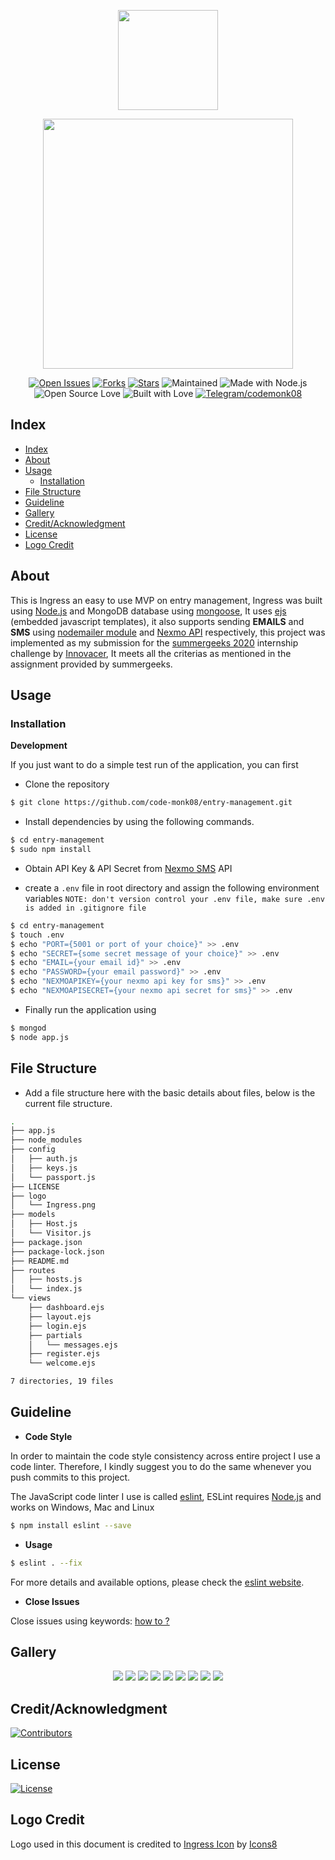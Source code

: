 
<div align="center">
<p>
  <img src="./logo/Ingress.png" width="160">
</p>

<p>
<img src="./logo/title.png" width="400">
</p>

[![Open Issues](https://img.shields.io/github/issues/code-monk08/entry-management?style=for-the-badge)](https://github.com/code-monk08/entry-management/issues) [![Forks](https://img.shields.io/github/forks/code-monk08/entry-management?style=for-the-badge)](https://github.com/code-monk08/entry-management/network/members) [![Stars](https://img.shields.io/github/stars/code-monk08/entry-management?style=for-the-badge)](https://github.com/code-monk08/entry-management/stargazers) ![Maintained](https://img.shields.io/maintenance/yes/2019?style=for-the-badge&logo=github)  ![Made with Node.js](https://img.shields.io/badge/Made%20with-Nodejs-blueviolet?style=for-the-badge&logo=node)  ![Open Source Love](https://img.shields.io/badge/Open%20Source-%E2%99%A5-red?style=for-the-badge&logo=open-source-initiative)  ![Built with Love](https://img.shields.io/badge/Built%20With-%E2%99%A5-critical?style=for-the-badge&logo=ko-fi) [![Telegram/codemonk08](https://img.shields.io/badge/Telegram-Chat-informational?style=for-the-badge&logo=telegram)](https://telegram.me/codemonk08)

</div>

## Index

- [Index](#index)
- [About](#about)
- [Usage](#usage)
  - [Installation](#installation)
- [File Structure](#file-structure)
- [Guideline](#guideline)
- [Gallery](#gallery)
- [Credit/Acknowledgment](#creditacknowledgment)
- [License](#license)
- [Logo Credit](#logo-credit)

## About

This is Ingress an easy to use MVP on entry management, Ingress was built using [Node.js](https://github.com/nodejs) and MongoDB database using [mongoose](https://github.com/Automattic/mongoose), It uses [ejs](https://ejs.co/) (embedded javascript templates), it also supports sending **EMAILS** and **SMS** using [nodemailer module](https://www.npmjs.com/package/nodemailer) and [Nexmo API](https://www.nexmo.com/) respectively, this project was implemented as my submission for the [summergeeks 2020](https://summergeeks.in/) internship challenge by [Innovacer](https://innovaccer.com/), It meets all the criterias as mentioned in the assignment provided by summergeeks.


## Usage

### Installation

**Development**

If you just want to do a simple test run of the application, you can  first

- Clone the repository

```bash
$ git clone https://github.com/code-monk08/entry-management.git
```
- Install dependencies by using the following commands.

```bash
$ cd entry-management
$ sudo npm install
```
- Obtain API Key & API Secret from [Nexmo SMS](https://www.nexmo.com/) API

- create a `.env` file in root directory and assign the following environment variables
`NOTE: don't version control your .env file, make sure .env is added in .gitignore file`
```bash
$ cd entry-management
$ touch .env
$ echo "PORT={5001 or port of your choice}" >> .env
$ echo "SECRET={some secret message of your choice}" >> .env
$ echo "EMAIL={your email id}" >> .env
$ echo "PASSWORD={your email password}" >> .env
$ echo "NEXMOAPIKEY={your nexmo api key for sms}" >> .env
$ echo "NEXMOAPISECRET={your nexmo api secret for sms}" >> .env
```

- Finally run the application using 

```bash
$ mongod
$ node app.js
```  

## File Structure
- Add a file structure here with the basic details about files, below is the current file structure.

```bash
.
├── app.js
├── node_modules
├── config
│   ├── auth.js
│   ├── keys.js
│   └── passport.js
├── LICENSE
├── logo
│   └── Ingress.png
├── models
│   ├── Host.js
│   └── Visitor.js
├── package.json
├── package-lock.json
├── README.md
├── routes
│   ├── hosts.js
│   └── index.js
└── views
    ├── dashboard.ejs
    ├── layout.ejs
    ├── login.ejs
    ├── partials
    │   └── messages.ejs
    ├── register.ejs
    └── welcome.ejs

7 directories, 19 files
```


## Guideline

- __Code Style__

In order to maintain the code style consistency across entire project I use a code linter. Therefore, I kindly suggest you to do the same whenever you push commits to this project. 

The JavaScript code linter I use is called [eslint](https://eslint.org/), ESLint requires [Node.js](http://nodejs.org) and works on Windows, Mac and Linux

```bash
$ npm install eslint --save
```

- __Usage__

```bash
$ eslint . --fix
```

For more details and available options, please check the [eslint website](https://eslint.org/).

- __Close Issues__

Close issues using keywords: [how to ?](https://help.github.com/en/articles/closing-issues-using-keywords)

## Gallery

<p align="center">
  <img src="./logo/1.png">
  <img src="./logo/2.png">
  <img src="./logo/3.png">
  <img src="./logo/4.png">
  <img src="./logo/5.png">
  <img src="./logo/6.png">
  <img src="./logo/7.png">
  <img src="./logo/8.png">
  <img src="./logo/9.png">
</p>


## Credit/Acknowledgment
[![Contributors](https://img.shields.io/github/contributors/code-monk08/entry-management?style=for-the-badge)](https://github.com/code-monk08/entry-management/graphs/contributors)

## License
[![License](https://img.shields.io/github/license/code-monk08/entry-management?style=for-the-badge)](https://github.com/code-monk08/entry-management/blob/master/LICENSE)

## Logo Credit
Logo used in this document is credited to [Ingress Icon](https://iconscout.com/icon/ingress-1) by [Icons8](https://iconscout.com/contributors/icons8)
